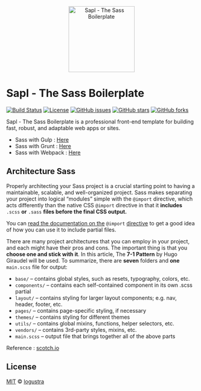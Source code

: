 <div align="center">
    <a href="https://github.com/logustra/sapl">
      <img src="http://ultraimg.com/images/2018/02/19/nsjq.png" width="175px"
        alt="Sapl - The Sass Boilerplate">
    </a>
</div>

# Sapl - The Sass Boilerplate
[![Build Status](https://travis-ci.org/logustra/sapl.svg?branch=master)](https://travis-ci.org/logustra/sapl)
[![License](https://img.shields.io/github/license/logustra/sapl.svg)](https://raw.githubusercontent.com/logustra/sapl/master/LICENSE.md)
[![GitHub issues](https://img.shields.io/github/issues/logustra/sapl.svg)](https://github.com/logustra/sapl/issues)
[![GitHub stars](https://img.shields.io/github/stars/logustra/sapl.svg)](https://github.com/logustra/sapl/stargazers)
[![GitHub forks](https://img.shields.io/github/forks/logustra/sapl.svg)](https://github.com/logustra/sapl/network)

Sapl - The Sass Boilerplate is a professional front-end template for building fast, robust, and adaptable web apps or sites.

* Sass with Gulp : [Here](https://github.com/logustra/sapl/tree/sass-with-gulp)
* Sass with Grunt : [Here](https://github.com/logustra/sapl/tree/sass-with-grunt)
* Sass with Webpack : [Here](https://github.com/logustra/sapl/tree/sass-with-webpack)

## Architecture Sass
Properly architecting your Sass project is a crucial starting point to having a maintainable, scalable, and well-organized project. Sass makes separating your project into logical “modules” simple with the `@import` directive, which acts differently than the native CSS `@import` directive in that it **includes** `.scss` **or** `.sass` **files before the final CSS output.**

You can [read the documentation on the](http://sass-lang.com/documentation/file.SASS_REFERENCE.html#import) `@import` [directive](http://sass-lang.com/documentation/file.SASS_REFERENCE.html#import) to get a good idea of how you can use it to include partial files.

There are many project architectures that you can employ in your project, and each might have their pros and cons. The important thing is that you **choose one and stick with it**. In this article, The **7-1 Pattern** by Hugo Giraudel will be used. To summarize, there are **seven** folders and **one** `main.scss` file for output:

- `base/` – contains global styles, such as resets, typography, colors, etc.
- `components/` – contains each self-contained component in its own .scss partial
- `layout/` – contains styling for larger layout components; e.g. nav, header, footer, etc.
- `pages/` – contains page-specific styling, if necessary
- `themes/` – contains styling for different themes
- `utils/` – contains global mixins, functions, helper selectors, etc.
- `vendors/` – contains 3rd-party styles, mixins, etc.
- `main.scss` – output file that brings together all of the above parts

Reference : [scotch.io](https://scotch.io/tutorials/aesthetic-sass-1-architecture-and-style-organization)

## License
[MIT](https://github.com/logustra/sass-boilerplate/blob/master/LICENSE.md) &copy; [logustra](https://github.com/logustra)
